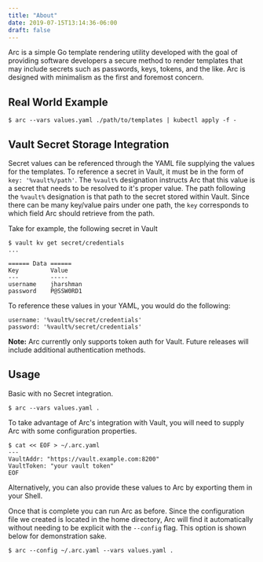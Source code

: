 ```yaml
---
title: "About"
date: 2019-07-15T13:14:36-06:00
draft: false
---
```


Arc is a simple Go template rendering utility developed with the goal of providing software developers a secure method to render templates that may include secrets such as passwords, keys, tokens, and the like. Arc is designed with minimalism as the first and foremost concern.

## Real World Example
```
$ arc --vars values.yaml ./path/to/templates | kubectl apply -f -
```

## Vault Secret Storage Integration
Secret values can be referenced through the YAML file supplying the values for the templates.
To reference a secret in Vault, it must be in the form of `key: '%vault%/path'`.  The `%vault%` designation instructs Arc that this value is a secret that needs to be resolved to it's proper value.  The path following the `%vault%` designation is that path to the secret stored within Vault.  Since there can be many key/value pairs under one path, the `key` corresponds to which field Arc should retrieve from the path.

Take for example, the following secret in Vault
```
$ vault kv get secret/credentials
...

====== Data ======
Key         Value
---         -----
username    jharshman
password    P@SSW0RD1
```

To reference these values in your YAML, you would do the following:
```
username: '%vault%/secret/credentials'
password: '%vault%/secret/credentials'
```

**Note:** Arc currently only supports token auth for Vault. Future releases will include additional authentication methods.

## Usage

Basic with no Secret integration.
```
$ arc --vars values.yaml .
```

To take advantage of Arc's integration with Vault, you will need to supply Arc with some configuration properties.
```
$ cat << EOF > ~/.arc.yaml
---
VaultAddr: "https://vault.example.com:8200"
VaultToken: "your vault token"
EOF
```

Alternatively, you can also provide these values to Arc by exporting them in your Shell.

Once that is complete you can run Arc as before.  Since the configuration file we created is located in the home directory, Arc will find it automatically without needing to be explicit with the `--config` flag.  This option is shown below for demonstration sake.
```
$ arc --config ~/.arc.yaml --vars values.yaml .
```

